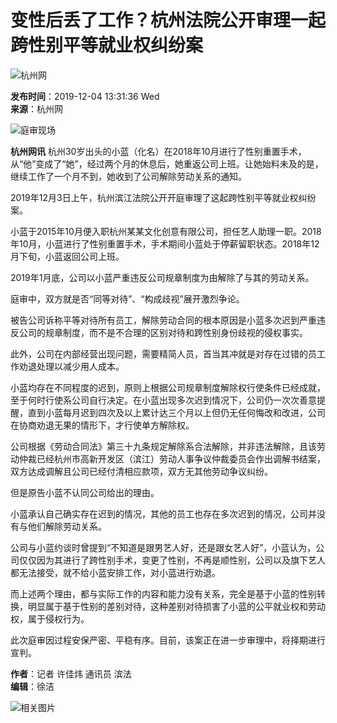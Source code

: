 # 变性后丢了工作？杭州法院公开审理一起跨性别平等就业权纠纷案

![杭州网](https://www.hangzhou.com.cn/templateRes/201609/29/82730/82730/images/logo.jpg)

**发布时间**：2019-12-04 13:31:36 Wed  
**来源**：杭州网

![庭审现场](https://ori.hangzhou.com.cn/ornews/images/2019-12/04/f4b22794-4d8a-4f6d-88e9-302d9cf8ab3b.jpg)

**杭州网讯** 杭州30岁出头的小蓝（化名）在2018年10月进行了性别重置手术，从“他”变成了“她”，经过两个月的休息后，她重返公司上班。让她始料未及的是，继续工作了一个月不到，她收到了公司解除劳动关系的通知。

2019年12月3日上午，杭州滨江法院公开开庭审理了这起跨性别平等就业权纠纷案。

小蓝于2015年10月便入职杭州某某文化创意有限公司，担任艺人助理一职。2018年10月，小蓝进行了性别重置手术，手术期间小蓝处于停薪留职状态。2018年12月下旬，小蓝返回公司上班。

2019年1月底，公司以小蓝严重违反公司规章制度为由解除了与其的劳动关系。

庭审中，双方就是否“同等对待”、“构成歧视”展开激烈争论。

被告公司诉称平等对待所有员工，解除劳动合同的根本原因是小蓝多次迟到严重违反公司的规章制度，而不是不合理的区别对待和跨性别身份歧视的侵权事实。

此外，公司在内部经营出现问题，需要精简人员，首当其冲就是对存在过错的员工作劝退处理以减少用人成本。

小蓝均存在不同程度的迟到，原则上根据公司规章制度解除权行使条件已经成就，至于何时行使系公司自行决定。在小蓝出现多次迟到情况下，公司仍一次次善意提醒，直到小蓝每月迟到四次及以上累计达三个月以上但仍无任何悔改和改进，公司在协商劝退无果的情形下，才行使单方解除权。

公司根据《劳动合同法》第三十九条规定解除系合法解除，并非违法解除，且该劳动仲裁已经杭州市高新开发区（滨江）劳动人事争议仲裁委员会作出调解书结案，双方达成调解且公司已经付清相应款项，双方无其他劳动争议纠纷。

但是原告小蓝不认同公司给出的理由。

小蓝承认自己确实存在迟到的情况，其他的员工也存在多次迟到的情况，公司并没有与他们解除劳动关系。

公司与小蓝约谈时曾提到“不知道是跟男艺人好，还是跟女艺人好”，小蓝认为，公司仅仅因为其进行了跨性别手术，变更了性别，不再是顺性别，公司以及旗下艺人都无法接受，就不给小蓝安排工作，对小蓝进行劝退。

而上述两个理由，都与实际工作的内容和能力没有关系，完全是基于小蓝的性别转换，明显属于基于性别的差别对待，这种差别对待损害了小蓝的公平就业权和劳动权，属于侵权行为。

此次庭审因过程安保严密、平稳有序。目前，该案正在进一步审理中，将择期进行宣判。

**作者**：记者 许佳炜 通讯员 滨法  
**编辑**：徐洁

![相关图片](https://www.hangzhou.com.cn/templateRes/201609/29/82730/82730/images/le_hwyc_26.jpg)